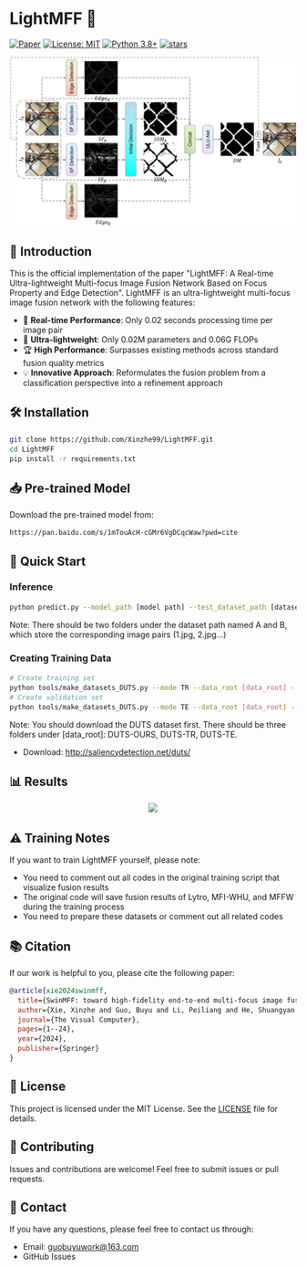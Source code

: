 # LightMFF 🚀

[![Paper](https://img.shields.io/badge/Paper-The%20Visual%20Computer-blue)](https://link.springer.com/article/10.1007/s00371-024-03327-0)
[![License: MIT](https://img.shields.io/badge/License-MIT-yellow.svg)](https://opensource.org/licenses/MIT)
[![Python 3.8+](https://img.shields.io/badge/python-3.8+-blue.svg)](https://www.python.org/downloads/)
[![stars](https://img.shields.io/github/stars/Xinzhe99/LightMFF?style=social)](https://github.com/Xinzhe99/LightMFF)

<div align="center">
    <img src="assets/framework.png" width="800"/>
</div>

## 📝 Introduction

This is the official implementation of the paper "LightMFF: A Real-time Ultra-lightweight Multi-focus Image Fusion Network Based on Focus Property and Edge Detection". LightMFF is an ultra-lightweight multi-focus image fusion network with the following features:

- 🚄 **Real-time Performance**: Only 0.02 seconds processing time per image pair
- 🎯 **Ultra-lightweight**: Only 0.02M parameters and 0.06G FLOPs
- 🏆 **High Performance**: Surpasses existing methods across standard fusion quality metrics
- 💡 **Innovative Approach**: Reformulates the fusion problem from a classification perspective into a refinement approach

## 🛠️ Installation

```bash
git clone https://github.com/Xinzhe99/LightMFF.git
cd LightMFF
pip install -r requirements.txt
```

## 📥 Pre-trained Model

Download the pre-trained model from:
```bash
https://pan.baidu.com/s/1mTouAcH-cGMr6VgDCqcWaw?pwd=cite
```

## 🚀 Quick Start

### Inference
```bash
python predict.py --model_path [model path] --test_dataset_path [dataset path] --GPU_parallelism [True/False]
```
Note: There should be two folders under the dataset path named A and B, which store the corresponding image pairs (1.jpg, 2.jpg...)

### Creating Training Data
```bash
# Create training set
python tools/make_datasets_DUTS.py --mode TR --data_root [data_root] --out_dir_name [DUTS_MFF_NEW_256]
# Create validation set
python tools/make_datasets_DUTS.py --mode TE --data_root [data_root] --out_dir_name [DUTS_MFF_NEW_256]
```
Note: You should download the DUTS dataset first. There should be three folders under [data_root]: DUTS-OURS, DUTS-TR, DUTS-TE.
- Download: http://saliencydetection.net/duts/

## 📊 Results

<div align="center">
    <img src="assets/results.png" width="800"/>
</div>

## ⚠️ Training Notes

If you want to train LightMFF yourself, please note:
- You need to comment out all codes in the original training script that visualize fusion results
- The original code will save fusion results of Lytro, MFI-WHU, and MFFW during the training process
- You need to prepare these datasets or comment out all related codes

## 📚 Citation

If our work is helpful to you, please cite the following paper:

```bibtex
@article{xie2024swinmff,
  title={SwinMFF: toward high-fidelity end-to-end multi-focus image fusion via swin transformer-based network},
  author={Xie, Xinzhe and Guo, Buyu and Li, Peiliang and He, Shuangyan and Zhou, Sangjun},
  journal={The Visual Computer},
  pages={1--24},
  year={2024},
  publisher={Springer}
}
```

## 📄 License

This project is licensed under the MIT License. See the [LICENSE](LICENSE) file for details.

## 🤝 Contributing

Issues and contributions are welcome! Feel free to submit issues or pull requests.

## 📧 Contact

If you have any questions, please feel free to contact us through:
- Email: [guobuyuwork@163.com](mailto:guobuyuwork@163.com)
- GitHub Issues
